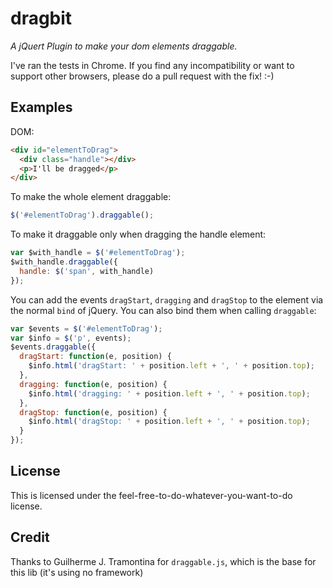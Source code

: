 # dragbit

*A jQuert Plugin to make your dom elements draggable.*

I've ran the tests in Chrome. If you find any incompatibility or want to support other browsers, please do a pull request with the fix! :-)

## Examples

DOM:

```html
<div id="elementToDrag">
  <div class="handle"></div>
  <p>I'll be dragged</p>
</div>
```

To make the whole element draggable:

```js
$('#elementToDrag').draggable();
```

To make it draggable only when dragging the handle element:

```js
var $with_handle = $('#elementToDrag');
$with_handle.draggable({
  handle: $('span', with_handle)
});
```

You can add the events `dragStart`, `dragging` and `dragStop` to the element via the normal `bind` of jQuery. You can also bind them when calling `draggable`:

```js
var $events = $('#elementToDrag');
var $info = $('p', events);
$events.draggable({
  dragStart: function(e, position) {
    $info.html('dragStart: ' + position.left + ', ' + position.top);
  },
  dragging: function(e, position) {
    $info.html('dragging: ' + position.left + ', ' + position.top);
  },
  dragStop: function(e, position) {
    $info.html('dragStop: ' + position.left + ', ' + position.top);
  }
});
```

## License

This is licensed under the feel-free-to-do-whatever-you-want-to-do license.

## Credit

Thanks to Guilherme J. Tramontina for `draggable.js`, which is the base for this lib (it's using no framework)
